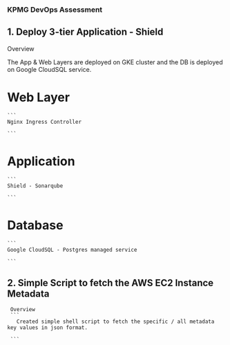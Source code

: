 ### KPMG DevOps Assessment

## 1. Deploy 3-tier Application - Shield 
 Overview 
   
   The App & Web Layers are deployed on GKE cluster and the DB is deployed on Google CloudSQL service.
# Web Layer
    ```
    Nginx Ingress Controller

    ```
# Application
    ```
    Shield - Sonarqube

    ```
# Database
    ```
    Google CloudSQL - Postgres managed service

    ```
## 2. Simple Script to fetch the AWS EC2 Instance Metadata

     Overview
     ```
       Created simple shell script to fetch the specific / all metadata key values in json format.
       
     ```


